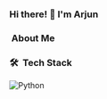 ### Hi there! 👋 I'm Arjun

### &nbsp;About Me


 

### 🛠 &nbsp;Tech Stack

![Python](https://img.shields.io/badge/python-python-green)&nbsp;
